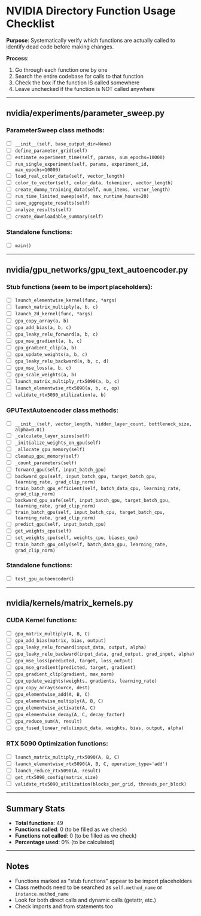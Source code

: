 # NVIDIA Directory Function Usage Checklist

**Purpose**: Systematically verify which functions are actually called to identify dead code before making changes.

**Process**:

1. Go through each function one by one
2. Search the entire codebase for calls to that function
3. Check the box if the function IS called somewhere
4. Leave unchecked if the function is NOT called anywhere

---

## nvidia/experiments/parameter_sweep.py

### ParameterSweep class methods:

- [ ] `__init__(self, base_output_dir=None)`
- [ ] `define_parameter_grid(self)`
- [ ] `estimate_experiment_time(self, params, num_epochs=10000)`
- [ ] `run_single_experiment(self, params, experiment_id, max_epochs=10000)`
- [ ] `load_real_color_data(self, vector_length)`
- [ ] `color_to_vector(self, color_data, tokenizer, vector_length)`
- [ ] `create_dummy_training_data(self, num_items, vector_length)`
- [ ] `run_time_limited_sweep(self, max_runtime_hours=20)`
- [ ] `save_aggregate_results(self)`
- [ ] `analyze_results(self)`
- [ ] `create_downloadable_summary(self)`

### Standalone functions:

- [ ] `main()`

---

## nvidia/gpu_networks/gpu_text_autoencoder.py

### Stub functions (seem to be import placeholders):

- [ ] `launch_elementwise_kernel(func, *args)`
- [ ] `launch_matrix_multiply(a, b, c)`
- [ ] `launch_2d_kernel(func, *args)`
- [ ] `gpu_copy_array(a, b)`
- [ ] `gpu_add_bias(a, b, c)`
- [ ] `gpu_leaky_relu_forward(a, b, c)`
- [ ] `gpu_mse_gradient(a, b, c)`
- [ ] `gpu_gradient_clip(a, b)`
- [ ] `gpu_update_weights(a, b, c)`
- [ ] `gpu_leaky_relu_backward(a, b, c, d)`
- [ ] `gpu_mse_loss(a, b, c)`
- [ ] `gpu_scale_weights(a, b)`
- [ ] `launch_matrix_multiply_rtx5090(a, b, c)`
- [ ] `launch_elementwise_rtx5090(a, b, c, op)`
- [ ] `validate_rtx5090_utilization(a, b)`

### GPUTextAutoencoder class methods:

- [ ] `__init__(self, vector_length, hidden_layer_count, bottleneck_size, alpha=0.01)`
- [ ] `_calculate_layer_sizes(self)`
- [ ] `_initialize_weights_on_gpu(self)`
- [ ] `_allocate_gpu_memory(self)`
- [ ] `cleanup_gpu_memory(self)`
- [ ] `_count_parameters(self)`
- [ ] `forward_gpu(self, input_batch_gpu)`
- [ ] `backward_gpu(self, input_batch_gpu, target_batch_gpu, learning_rate, grad_clip_norm)`
- [ ] `train_batch_gpu_efficient(self, batch_data_cpu, learning_rate, grad_clip_norm)`
- [ ] `backward_gpu_safe(self, input_batch_gpu, target_batch_gpu, learning_rate, grad_clip_norm)`
- [ ] `train_batch_gpu(self, input_batch_cpu, target_batch_cpu, learning_rate, grad_clip_norm)`
- [ ] `predict_gpu(self, input_batch_cpu)`
- [ ] `get_weights_cpu(self)`
- [ ] `set_weights_cpu(self, weights_cpu, biases_cpu)`
- [ ] `train_batch_gpu_only(self, batch_data_gpu, learning_rate, grad_clip_norm)`

### Standalone functions:

- [ ] `test_gpu_autoencoder()`

---

## nvidia/kernels/matrix_kernels.py

### CUDA Kernel functions:

- [ ] `gpu_matrix_multiply(A, B, C)`
- [ ] `gpu_add_bias(matrix, bias, output)`
- [ ] `gpu_leaky_relu_forward(input_data, output, alpha)`
- [ ] `gpu_leaky_relu_backward(input_data, grad_output, grad_input, alpha)`
- [ ] `gpu_mse_loss(predicted, target, loss_output)`
- [ ] `gpu_mse_gradient(predicted, target, gradient)`
- [ ] `gpu_gradient_clip(gradient, max_norm)`
- [ ] `gpu_update_weights(weights, gradients, learning_rate)`
- [ ] `gpu_copy_array(source, dest)`
- [ ] `gpu_elementwise_add(A, B, C)`
- [ ] `gpu_elementwise_multiply(A, B, C)`
- [ ] `gpu_elementwise_activate(A, C)`
- [ ] `gpu_elementwise_decay(A, C, decay_factor)`
- [ ] `gpu_reduce_sum(A, result)`
- [ ] `gpu_fused_linear_relu(input_data, weights, bias, output, alpha)`

### RTX 5090 Optimization functions:

- [ ] `launch_matrix_multiply_rtx5090(A, B, C)`
- [ ] `launch_elementwise_rtx5090(A, B, C, operation_type='add')`
- [ ] `launch_reduce_rtx5090(A, result)`
- [ ] `get_rtx5090_config(matrix_size)`
- [ ] `validate_rtx5090_utilization(blocks_per_grid, threads_per_block)`

---

## Summary Stats

- **Total functions**: 49
- **Functions called**: 0 (to be filled as we check)
- **Functions not called**: 0 (to be filled as we check)
- **Percentage used**: 0% (to be calculated)

---

## Notes

- Functions marked as "stub functions" appear to be import placeholders
- Class methods need to be searched as `self.method_name` or `instance.method_name`
- Look for both direct calls and dynamic calls (getattr, etc.)
- Check imports and from statements too
